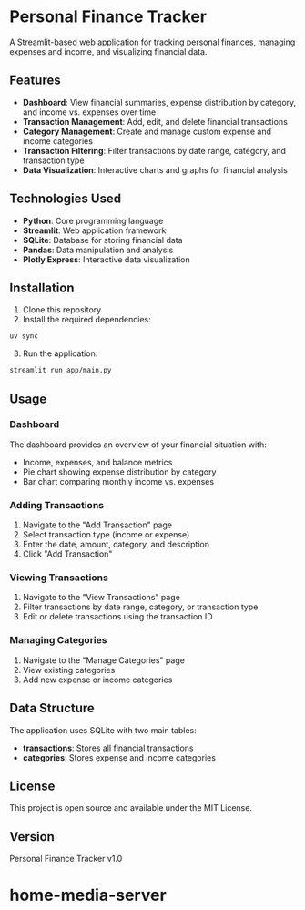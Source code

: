 # Personal Finance Tracker

A Streamlit-based web application for tracking personal finances, managing expenses and income, and visualizing financial data.

## Features

- **Dashboard**: View financial summaries, expense distribution by category, and income vs. expenses over time
- **Transaction Management**: Add, edit, and delete financial transactions
- **Category Management**: Create and manage custom expense and income categories
- **Transaction Filtering**: Filter transactions by date range, category, and transaction type
- **Data Visualization**: Interactive charts and graphs for financial analysis

## Technologies Used

- **Python**: Core programming language
- **Streamlit**: Web application framework
- **SQLite**: Database for storing financial data
- **Pandas**: Data manipulation and analysis
- **Plotly Express**: Interactive data visualization

## Installation

1. Clone this repository
2. Install the required dependencies:

```bash
uv sync
```

3. Run the application:

```bash
streamlit run app/main.py
```

## Usage

### Dashboard

The dashboard provides an overview of your financial situation with:
- Income, expenses, and balance metrics
- Pie chart showing expense distribution by category
- Bar chart comparing monthly income vs. expenses

### Adding Transactions

1. Navigate to the "Add Transaction" page
2. Select transaction type (income or expense)
3. Enter the date, amount, category, and description
4. Click "Add Transaction"

### Viewing Transactions

1. Navigate to the "View Transactions" page
2. Filter transactions by date range, category, or transaction type
3. Edit or delete transactions using the transaction ID

### Managing Categories

1. Navigate to the "Manage Categories" page
2. View existing categories
3. Add new expense or income categories

## Data Structure

The application uses SQLite with two main tables:
- **transactions**: Stores all financial transactions
- **categories**: Stores expense and income categories

## License

This project is open source and available under the MIT License.

## Version

Personal Finance Tracker v1.0
# home-media-server
